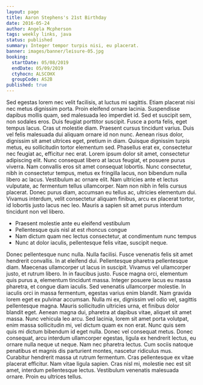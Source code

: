 ```yaml
---
layout: page
title: Aaron Stephens's 21st Birthday
date: 2016-05-24
author: Angela Mcpherson
tags: weekly links, java
status: published
summary: Integer tempor turpis nisi, eu placerat.
banner: images/banner/leisure-05.jpg
booking:
  startDate: 05/08/2019
  endDate: 05/09/2019
  ctyhocn: ALSCOHX
  groupCode: AS2B
published: true
---
```

Sed egestas lorem nec velit facilisis, at luctus mi sagittis. Etiam placerat nisi nec metus dignissim porta. Proin eleifend ornare lacinia. Suspendisse dapibus mollis quam, sed malesuada leo imperdiet id. Sed et suscipit sem, non sodales eros. Duis feugiat porttitor suscipit. Fusce a porta felis, eget tempus lacus. Cras ut molestie diam. Praesent cursus tincidunt varius. Duis vel felis malesuada dui aliquam ornare id non nunc.
Aenean risus dolor, dignissim sit amet ultrices eget, pretium in diam. Quisque dignissim turpis metus, eu sollicitudin tortor elementum sed. Phasellus erat ex, consectetur nec feugiat ac, efficitur nec erat. Lorem ipsum dolor sit amet, consectetur adipiscing elit. Nunc consequat libero at lacus feugiat, et posuere purus viverra. Nam convallis eros sit amet consequat lobortis. Nunc consectetur, nibh in consectetur tempus, metus ex fringilla lacus, non bibendum nulla libero ac lacus. Vestibulum ac ornare elit. Nam ultricies ante et lectus vulputate, ac fermentum tellus ullamcorper. Nam non nibh in felis cursus placerat. Donec purus diam, accumsan eu tellus ac, ultricies elementum dui. Vivamus interdum, velit consectetur aliquam finibus, arcu ex placerat tortor, id lobortis justo lacus nec leo. Mauris a sapien sit amet purus interdum tincidunt non vel libero.

* Praesent molestie ante eu eleifend vestibulum
* Pellentesque quis nisl at est rhoncus congue
* Nam dictum quam nec lectus consectetur, at condimentum nunc tempus
* Nunc at dolor iaculis, pellentesque felis vitae, suscipit neque.

Donec pellentesque nunc nulla. Nulla facilisi. Fusce venenatis felis sit amet hendrerit convallis. In at eleifend dui. Pellentesque pharetra pellentesque diam. Maecenas ullamcorper ut lacus in suscipit. Vivamus vel ullamcorper justo, et rutrum libero. In in faucibus justo. Fusce magna orci, elementum quis purus a, elementum tincidunt massa. Integer posuere lacus eu massa pharetra, et congue diam iaculis. Sed venenatis ullamcorper molestie. In iaculis orci in massa fermentum, egestas varius enim blandit. Nam gravida lorem eget ex pulvinar accumsan. Nulla mi ex, dignissim vel odio vel, sagittis pellentesque magna.
Mauris sollicitudin ultricies urna, et finibus dolor blandit eget. Aenean magna dui, pharetra at dapibus vitae, aliquet sit amet massa. Nunc vehicula leo arcu. Sed lacinia, lorem sit amet porta volutpat, enim massa sollicitudin mi, vel dictum quam ex non erat. Nunc quis sem quis mi dictum bibendum id eget nulla. Donec vel consequat metus. Donec consequat, arcu interdum ullamcorper egestas, ligula ex hendrerit lectus, eu ornare nulla neque ut neque. Nam nec pharetra lectus. Cum sociis natoque penatibus et magnis dis parturient montes, nascetur ridiculus mus. Curabitur hendrerit massa ut rutrum fermentum. Cras pellentesque ex vitae placerat efficitur. Nam vitae ligula sapien. Cras nisl mi, molestie nec est sit amet, interdum pellentesque lectus. Vestibulum venenatis malesuada ornare. Proin eu ultrices tellus.
